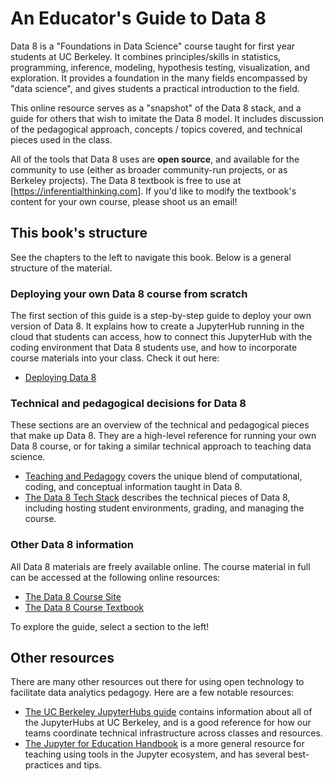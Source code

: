 # An Educator's Guide to Data 8

Data 8 is a "Foundations in Data Science" course taught for first year students at
UC Berkeley. It combines principles/skills in statistics, programming, inference, modeling,
hypothesis testing, visualization, and exploration. It provides a foundation in
the many fields encompassed by "data science", and gives students a practical introduction
to the field.

This online resource serves as a "snapshot" of the Data 8 stack, and a guide for others
that wish to imitate the Data 8 model. It includes discussion of the
pedagogical approach, concepts / topics covered, and technical pieces used in
the class.

All of the tools that Data 8 uses are **open source**, and available for the community to
use (either as broader community-run projects, or as Berkeley projects). The Data 8 textbook
is free to use at [https://inferentialthinking.com]. If you'd like to modify the textbook's
content for your own course, please shoot us an email!

## This book's structure

See the chapters to the left to navigate this book. Below is a general structure
of the material.

### Deploying your own Data 8 course from scratch

The first section of this guide is a step-by-step guide to deploy your
own version of Data 8. It explains how to create a JupyterHub running in the cloud that students
can access, how to connect this JupyterHub with the coding environment that Data 8 students use,
and how to incorporate course materials into your class. Check it out here:

* [Deploying Data 8](deploy/README)


### Technical and pedagogical decisions for Data 8

These sections are an overview of
the technical and pedagogical pieces that make up Data 8. They are a high-level reference
for running your own Data 8 course, or for taking a similar technical approach to teaching data science.

* [Teaching and Pedagogy](teaching/README) covers the unique blend of computational, coding, and conceptual information taught in Data 8.
* [The Data 8 Tech Stack](tech/README) describes the technical pieces of Data 8, including hosting
  student environments, grading, and managing the course.


### Other Data 8 information

All Data 8 materials are freely available online. The course material in full can be accessed
at the following online resources:

* [The Data 8 Course Site](https://www.data8.org)
* [The Data 8 Course Textbook](https://www.inferentialthinking.com/)

To explore the guide, select a section to the left!

## Other resources

There are many other resources out there for using open technology to facilitate
data analytics pedagogy. Here are a few notable resources:

* [The UC Berkeley JupyterHubs guide](https://docs.datahub.berkeley.edu/en/latest/) contains
  information about all of the JupyterHubs at UC Berkeley, and is a good reference for how
  our teams coordinate technical infrastructure across classes and resources.
* [The Jupyter for Education Handbook](https://jupyter4edu.github.io/jupyter-edu-book/)
  is a more general resource for teaching using tools in the Jupyter ecosystem, and has several
  best-practices and tips.